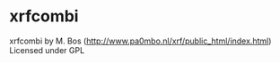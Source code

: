 # xrfcombi

xrfcombi by M. Bos (http://www.pa0mbo.nl/xrf/public_html/index.html)
Licensed under GPL
